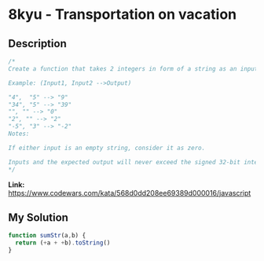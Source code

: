 # 8kyu - Transportation on vacation

## Description
```js
/*
Create a function that takes 2 integers in form of a string as an input, and outputs the sum (also as a string):

Example: (Input1, Input2 -->Output)

"4",  "5" --> "9"
"34", "5" --> "39"
"", "" --> "0"
"2", "" --> "2"
"-5", "3" --> "-2"
Notes:

If either input is an empty string, consider it as zero.

Inputs and the expected output will never exceed the signed 32-bit integer limit (2^31 - 1)
*/
```

**Link:** https://www.codewars.com/kata/568d0dd208ee69389d000016/javascript

## My Solution
```js
function sumStr(a,b) {
  return (+a + +b).toString()
}
```